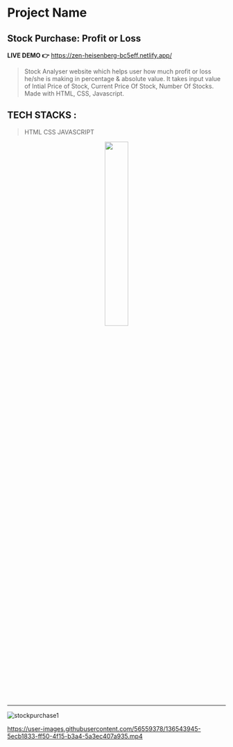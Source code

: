 <h1>Project Name </h1>

<h2> Stock Purchase: Profit or Loss   </h2>

**LIVE DEMO 👉**  https://zen-heisenberg-bc5eff.netlify.app/


> Stock Analyser website which helps user how much profit or loss he/she is making in percentage & absolute value. It takes input value of Intial Price of Stock, Current Price Of Stock, Number Of Stocks. Made with HTML, CSS, Javascript. 


<h2>TECH STACKS :</h2> 

>HTML
CSS
JAVASCRIPT

<p align="center" width="100%">
    <img width="33%" src="https://media2.giphy.com/media/3orif3nDswxszycPq8/giphy.gif"> 
</p>

<hr>

 ![stockpurchase1](https://user-images.githubusercontent.com/56559378/136536804-5b69f237-b38e-4a2f-a5b3-21bbb61b549e.PNG)                      
 


https://user-images.githubusercontent.com/56559378/136543945-5ecb1833-ff50-4f15-b3a4-5a3ec407a935.mp4




